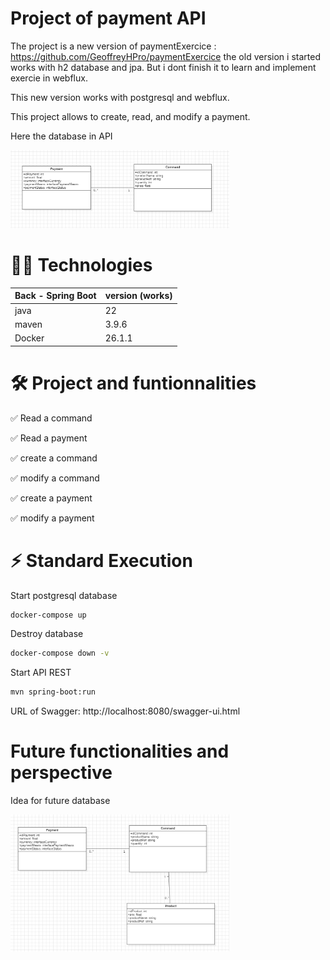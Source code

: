 # Project of payment API

The project is a new version of paymentExercice : https://github.com/GeoffreyHPro/paymentExercice
the old version i started works with h2 database and jpa.
But i dont finish it to learn and implement exercie in webflux.

This new version works with postgresql and webflux. 

This project allows to create, read, and modify a payment. 

Here the database in API

<img src="public/demo.png" width="350"/>

# 👩‍💻 Technologies

| Back - Spring Boot | version (works) | 
| --- | --- |
| java | 22 |
| maven| 3.9.6 |
| Docker| 26.1.1 |

# 🛠 Project and funtionnalities

✅ Read a command

✅ Read a payment

✅ create a command

✅ modify a command

✅ create a payment

✅ modify a payment

# ⚡️ Standard Execution

Start postgresql database

```bash
docker-compose up
```

Destroy database

```bash
docker-compose down -v
```

Start API REST

```bash
mvn spring-boot:run
```

URL of Swagger: http://localhost:8080/swagger-ui.html

# Future functionalities and perspective

Idea for future database

<img src="public/futur.png" width="350"/>